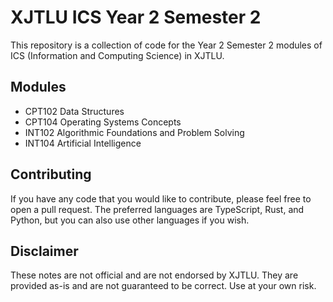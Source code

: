 # XJTLU ICS Year 2 Semester 2

This repository is a collection of code for the Year 2 Semester 2 modules of ICS (Information and Computing Science) in XJTLU.

## Modules

- CPT102 Data Structures
- CPT104 Operating Systems Concepts
- INT102 Algorithmic Foundations and Problem Solving
- INT104 Artificial Intelligence

## Contributing

If you have any code that you would like to contribute, please feel free to open a pull request. The preferred languages are TypeScript, Rust, and Python, but you can also use other languages if you wish.

## Disclaimer

These notes are not official and are not endorsed by XJTLU. They are provided as-is and are not guaranteed to be correct. Use at your own risk.
